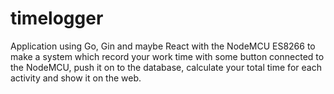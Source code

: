 # timelogger
 Application using Go, Gin and maybe React with the NodeMCU ES8266 to make a system which record your work time with some button connected to the NodeMCU, push it on to the database, calculate your total time for each activity and show it on the web.
